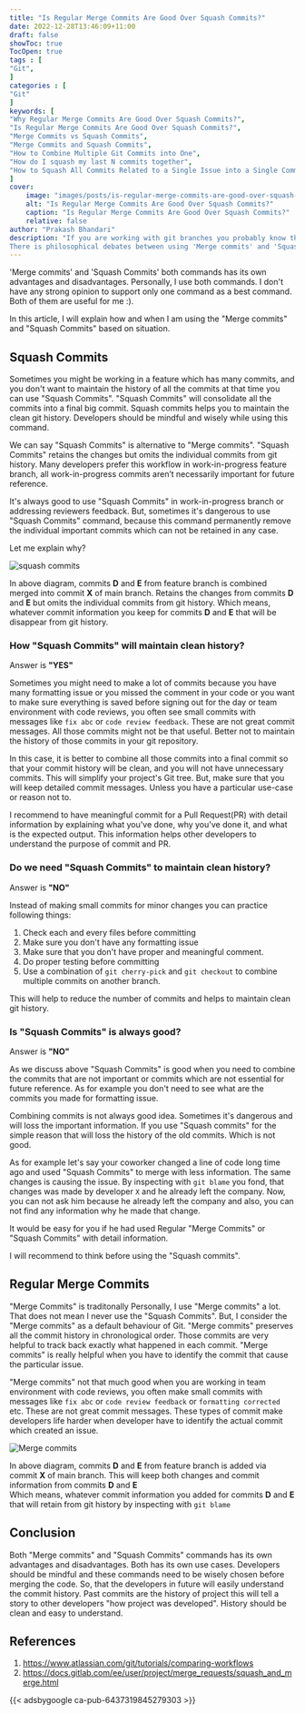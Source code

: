 ```yaml
---
title: "Is Regular Merge Commits Are Good Over Squash Commits?"
date: 2022-12-28T13:46:09+11:00
draft: false
showToc: true
TocOpen: true
tags : [
"Git",
]
categories : [
"Git"
]
keywords: [
"Why Regular Merge Commits Are Good Over Squash Commits?", 
"Is Regular Merge Commits Are Good Over Squash Commits?",
"Merge Commits vs Squash Commits",
"Merge Commits and Squash Commits",
"How to Combine Multiple Git Commits into One",
"How do I squash my last N commits together",
"How to Squash All Commits Related to a Single Issue into a Single Commit"
]
cover:
    image: "images/posts/is-regular-merge-commits-are-good-over-squash-commits/is-regular-git-merge-commits-are-good-over-squash-commits.png"
    alt: "Is Regular Merge Commits Are Good Over Squash Commits?"
    caption: "Is Regular Merge Commits Are Good Over Squash Commits?"
    relative: false
author: "Prakash Bhandari"
description: "If you are working with git branches you probably know the 'Merge commits' and 'Squash Commits'.
There is philosophical debates between using 'Merge commits' and 'Squash Commits'. But, I found both git commands are very useful based on the situation and use cases."
---
```


'Merge commits' and 'Squash Commits' both commands has its own advantages and disadvantages. Personally, I use both commands.
I don't have any strong opinion to support only one command as a best command. Both of them are useful for me :).

In this article, I will explain how and when I am using the "Merge commits" and "Squash Commits" based on situation.


## Squash Commits
Sometimes you might be working in a feature which has many commits, and you don't want to maintain the history of all the commits at that time you can use 
"Squash Commits". "Squash Commits" will consolidate all the commits into a final big commit. Squash commits helps you to maintain the clean git history.
Developers should be mindful and wisely while using this command.

We can say "Squash Commits" is alternative to "Merge commits". 
"Squash Commits" retains the changes but omits the individual commits from git history. 
Many developers prefer this workflow in work-in-progress feature branch, all work-in-progress commits aren’t necessarily important for future reference.

It's always good to use "Squash Commits" in work-in-progress branch or addressing reviewers feedback. 
But, sometimes it's dangerous to use "Squash Commits" command, because this command permanently remove the individual important commits which can not be retained in any case.

Let me explain why?

![squash commits](/images/posts/is-regular-merge-commits-are-good-over-squash-commits/squash-commits.png#center)

In above diagram, commits **D** and **E** from feature branch is combined merged into commit **X** of main branch. 
Retains the changes from commits **D** and **E**  but omits the individual commits from git history. 
Which means, whatever commit information you keep for commits **D** and **E** that will be disappear from git history.

### How "Squash Commits" will maintain clean history?
Answer is **"YES"**

Sometimes you might need to make a lot of commits because you have many formatting issue or you missed the comment in your code 
or you want to make sure everything is saved before signing out for the day 
or team environment with code reviews, you often see small commits with messages like `fix abc` or `code review feedback`. These are not great commit messages. 
All those commits might not be that useful. Better not to maintain the history of those commits in your git repository.

In this case, it is better to combine all those commits into a final commit so that your commit history will be clean, and you will not have unnecessary commits.
This will simplify your project's Git tree. But, make sure that you will keep detailed commit messages. Unless you have a particular use-case or reason not to.

I recommend to have meaningful commit for a Pull Request(PR) with detail information by explaining what you've done, why you've done it, and what is the expected output.
This information helps other developers to understand the purpose of commit and PR.

### Do we need  "Squash Commits" to maintain clean history?
Answer is **"NO"**

Instead of making small commits for minor changes you can practice following things:

1. Check each and every files before committing
2. Make sure you don't have any formatting issue
3. Make sure that you don't have proper and meaningful comment.
4. Do proper testing before committing 
5. Use a combination of `git cherry-pick` and `git checkout` to combine multiple commits on another branch.

This will help to reduce the number of commits and helps to maintain clean git  history.

### Is "Squash Commits" is always good?
Answer is **"NO"** 

As we discuss above "Squash Commits" is good when you need to combine the commits that are not important or commits which are not essential for future reference.
As for example you don't need to see what are the commits you made for formatting issue.

Combining commits is not always good idea. Sometimes it's dangerous and will loss the important information.
If you use "Squash commits" for the simple reason that will loss the history of the old commits. Which is not good.

As for example let's say your coworker changed a line of code long time ago and used "Squash Commits" to merge with less information. The same changes is causing the issue. 
By inspecting with `git blame` you fond, that changes was made by developer `X` 
and he already left the company. Now, you can not ask him because he already left the company and also, you can not find any information why he made that change.

It would be easy for you if he had used Regular "Merge Commits" or "Squash Commits" with detail information.

I will recommend to think before using the "Squash commits". 

## Regular Merge Commits

"Merge Commits" is traditonally 
Personally, I use "Merge commits" a lot. That does not mean I never use the "Squash Commits". But, I consider the "Merge commits" as a default behaviour of Git.
"Merge commits" preserves all the commit history in chronological order. Those commits are very helpful to track back exactly what happened in each commit.
"Merge commits" is really helpful when you have to identify the commit that cause the particular issue.

"Merge commits" not that much good when you are  working in team environment with code reviews, 
you often make small commits with messages like `fix abc` or `code review feedback` or `formatting corrected` etc. 
These are not great commit messages. These types of commit make developers life harder when developer 
have to identify the actual commit which created an issue.

![Merge commits](/images/posts/is-regular-merge-commits-are-good-over-squash-commits/git-merge-commits.png#center)

In above diagram, commits **D** and **E** from feature branch is added via commit **X** of main branch.
This will keep both changes and commit information from commits **D** and **E**  
Which means, whatever commit information you added for commits **D** and **E** that will retain from git history by inspecting with `git blame`

## Conclusion

Both "Merge commits" and "Squash Commits" commands has its own advantages and disadvantages. Both has its own use cases. 
Developers should be mindful and these commands need to be wisely chosen before merging the code.
So, that the developers in future will easily understand the commit history. Past commits are the history of project this will tell a story to other developers
"how project was developed". History should be clean and easy to understand.

## References

1. https://www.atlassian.com/git/tutorials/comparing-workflows
2. https://docs.gitlab.com/ee/user/project/merge_requests/squash_and_merge.html

{{< adsbygoogle  ca-pub-6437319845279303 >}}
  


